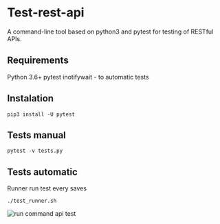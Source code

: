 # Test-rest-api
A command-line tool based on python3 and pytest for testing of RESTful APIs. 



Requirements
------------
Python 3.6+
pytest
inotifywait - to automatic tests


Instalation
---------------
```
pip3 install -U pytest
```

Tests manual
---------------
```
pytest -v tests.py
```

Tests automatic
---------------
Runner run test every saves
```
./test_runner.sh
```

![run command api test](https://pceuropa.net/blog/wp-content/uploads/2018/12/test-api.png "Terminal example")
